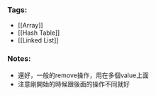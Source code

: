### Tags:
- [[Array]]
- [[Hash Table]]
- [[Linked List]]
### Notes:
- 還好，一般的remove操作，用在多個value上面
- 注意剛開始的時候跟後面的操作不同就好